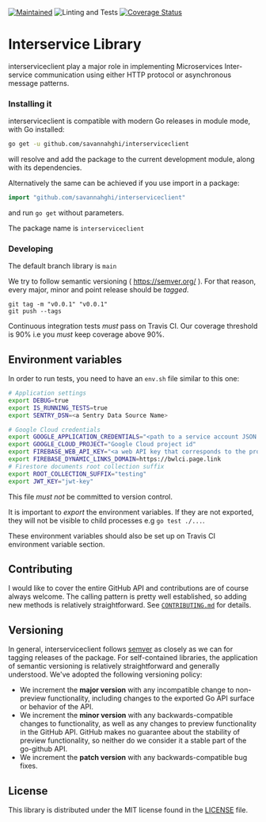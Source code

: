 [![Maintained](https://img.shields.io/badge/Maintained-Actively-informational.svg?style=for-the-badge)](https://shields.io/) ![Linting and Tests](https://github.com/savannahghi/interserviceclient/actions/workflows/ci.yml/badge.svg)
[![Coverage Status](https://coveralls.io/repos/github/savannahghi/interserviceclient/badge.svg?branch=main)](https://coveralls.io/github/savannahghi/interserviceclient?branch=main)
# Interservice Library
interserviceclient  play a major role in implementing Microservices Inter-service communication using either HTTP protocol or asynchronous message patterns.

### Installing it
interserviceclient is compatible with modern Go releases in module mode, with Go installed:

```bash
go get -u github.com/savannahghi/interserviceclient

```
will resolve and add the package to the current development module, along with its dependencies.

Alternatively the same can be achieved if you use import in a package:

```go
import "github.com/savannahghi/interserviceclient"

```
and run `go get` without parameters.

The package name is `interserviceclient`


### Developing

The default branch library is `main`

We try to follow semantic versioning ( <https://semver.org/> ). For that reason,
every major, minor and point release should be _tagged_.

```
git tag -m "v0.0.1" "v0.0.1"
git push --tags
```

Continuous integration tests *must* pass on Travis CI. Our coverage threshold
is 90% i.e you *must* keep coverage above 90%.


## Environment variables

In order to run tests, you need to have an `env.sh` file similar to this one:

```bash
# Application settings
export DEBUG=true
export IS_RUNNING_TESTS=true
export SENTRY_DSN=<a Sentry Data Source Name>

# Google Cloud credentials
export GOOGLE_APPLICATION_CREDENTIALS="<path to a service account JSON file"
export GOOGLE_CLOUD_PROJECT="Google Cloud project id"
export FIREBASE_WEB_API_KEY="<a web API key that corresponds to the project named above>"
export FIREBASE_DYNAMIC_LINKS_DOMAIN=https://bwlci.page.link
# Firestore documents root collection suffix
export ROOT_COLLECTION_SUFFIX="testing"
export JWT_KEY="jwt-key"
```

This file *must not* be committed to version control.

It is important to _export_ the environment variables. If they are not exported,
they will not be visible to child processes e.g `go test ./...`.

These environment variables should also be set up on Travis CI environment variable section.

## Contributing ##
I would like to cover the entire GitHub API and contributions are of course always welcome. The
calling pattern is pretty well established, so adding new methods is relatively
straightforward. See [`CONTRIBUTING.md`](CONTRIBUTING.md) for details.

## Versioning ##

In general, interserviceclient follows [semver](https://semver.org/) as closely as we
can for tagging releases of the package. For self-contained libraries, the
application of semantic versioning is relatively straightforward and generally
understood. We've adopted the following
versioning policy:

* We increment the **major version** with any incompatible change to
	non-preview functionality, including changes to the exported Go API surface
	or behavior of the API.
* We increment the **minor version** with any backwards-compatible changes to
	functionality, as well as any changes to preview functionality in the GitHub
	API. GitHub makes no guarantee about the stability of preview functionality,
	so neither do we consider it a stable part of the go-github API.
* We increment the **patch version** with any backwards-compatible bug fixes.

## License ##

This library is distributed under the MIT license found in the [LICENSE](./LICENSE)
file.